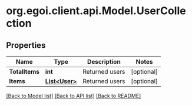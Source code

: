 
# org.egoi.client.api.Model.UserCollection

## Properties

Name | Type | Description | Notes
------------ | ------------- | ------------- | -------------
**TotalItems** | **int** | Returned users | [optional] 
**Items** | [**List&lt;User&gt;**](User.md) | Returned users | [optional] 

[[Back to Model list]](../README.md#documentation-for-models)
[[Back to API list]](../README.md#documentation-for-api-endpoints)
[[Back to README]](../README.md)

